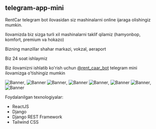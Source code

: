 ## telegram-app-mini

RentCar telegram bot ilovasidan siz mashinalarni online ijaraga olishingiz mumkin.

Ilovamizda biz sizga turli xil mashinalarni taklif qilamiz (hamyonbop, komfort, premium va hokazo)

Bizning manzillar shahar markazi, vokzal, aeraport

Biz 24 soat ishlaymiz

Biz ilovamizni ishlatib ko'rish uchun [@rent_caar_bot](https://t.me/rent_caar_bot) telegram mini ilovamizga o'tishingiz mumkin


![Banner](./assets/ilova1.jpg), ![Banner](./assets/ilova2.jpg)
![Banner](./assets/ilova3.jpg), ![Banner](./assets/ilova4.jpg)
![Banner](./assets/ilova5.jpg), ![Banner](./assets/ilova6.jpg)
![Banner](./assets/ilova7.jpg), ![Banner](./assets/ilova8.jpg)



Foydalanilgan texnologiyalar:
- ReactJS
- Django
- Django REST Framework
- Tailwind CSS